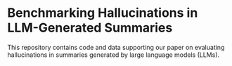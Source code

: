# Benchmarking Hallucinations in LLM-Generated Summaries

This repository contains code and data supporting our paper on evaluating hallucinations in summaries generated by large language models (LLMs).